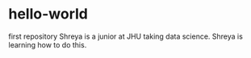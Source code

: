 # hello-world
first repository 
Shreya is a junior at JHU taking data science. 
Shreya is learning how to do this.
